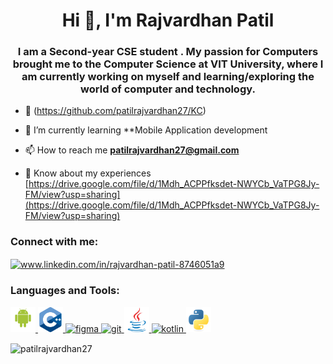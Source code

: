 <h1 align="center">Hi 👋, I'm Rajvardhan Patil</h1>
<h3 align="center">I am a Second-year CSE student . My passion for Computers brought me to the Computer Science at VIT University, where I am currently working on myself and learning/exploring the world of computer and technology.</h3>

- 🔭 (https://github.com/patilrajvardhan27/KC)

- 🌱 I’m currently learning **Mobile Application development 

- 📫 How to reach me **patilrajvardhan27@gmail.com**

- 📄 Know about my experiences [https://drive.google.com/file/d/1Mdh_ACPPfksdet-NWYCb_VaTPG8Jy-FM/view?usp=sharing](https://drive.google.com/file/d/1Mdh_ACPPfksdet-NWYCb_VaTPG8Jy-FM/view?usp=sharing)

<h3 align="left">Connect with me:</h3>
<p align="left">
<a href="https://linkedin.com/in/www.linkedin.com/in/rajvardhan-patil-8746051a9" target="blank"><img align="center" src="https://raw.githubusercontent.com/rahuldkjain/github-profile-readme-generator/master/src/images/icons/Social/linked-in-alt.svg" alt="www.linkedin.com/in/rajvardhan-patil-8746051a9" height="30" width="40" /></a>
</p>

<h3 align="left">Languages and Tools:</h3>
<p align="left"> <a href="https://developer.android.com" target="_blank" rel="noreferrer"> <img src="https://raw.githubusercontent.com/devicons/devicon/master/icons/android/android-original-wordmark.svg" alt="android" width="40" height="40"/> </a> <a href="https://www.w3schools.com/cpp/" target="_blank" rel="noreferrer"> <img src="https://raw.githubusercontent.com/devicons/devicon/master/icons/cplusplus/cplusplus-original.svg" alt="cplusplus" width="40" height="40"/> </a> <a href="https://www.figma.com/" target="_blank" rel="noreferrer"> <img src="https://www.vectorlogo.zone/logos/figma/figma-icon.svg" alt="figma" width="40" height="40"/> </a> <a href="https://git-scm.com/" target="_blank" rel="noreferrer"> <img src="https://www.vectorlogo.zone/logos/git-scm/git-scm-icon.svg" alt="git" width="40" height="40"/> </a> <a href="https://www.java.com" target="_blank" rel="noreferrer"> <img src="https://raw.githubusercontent.com/devicons/devicon/master/icons/java/java-original.svg" alt="java" width="40" height="40"/> </a> <a href="https://kotlinlang.org" target="_blank" rel="noreferrer"> <img src="https://www.vectorlogo.zone/logos/kotlinlang/kotlinlang-icon.svg" alt="kotlin" width="40" height="40"/> </a> <a href="https://www.python.org" target="_blank" rel="noreferrer"> <img src="https://raw.githubusercontent.com/devicons/devicon/master/icons/python/python-original.svg" alt="python" width="40" height="40"/> </a> </p>

<p><img align="center" src="https://github-readme-stats.vercel.app/api/top-langs?username=patilrajvardhan27&show_icons=true&locale=en&layout=compact" alt="patilrajvardhan27" /></p>
